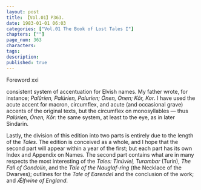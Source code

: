```yaml
---
layout: post
title: 【Vol.01】P363.
date: 1983-01-01 06:03
categories: ["Vol.01 The Book of Lost Tales I"]
chapters: [""]
page_num: 363
characters: 
tags: 
description: 
published: true
---
```


<p style="text-indent: 0;">
Foreword xxi
</p>

consistent system of accentuation for Elvish names. My father wrote, for instance; <I>Palûrien, Palúrien, Palurien; Ónen, Onen; Kôr, Kor</I>. I have used the acute accent for macron, circumflex, and acute (and occasional grave) accents of the original texts, but the circumflex on monosyllables — thus <I>Palúrien, Ónen, Kôr:</I> the same system, at least to the eye, as in later Sindarin.

Lastly, the division of this edition into two parts is entirely due to the length of the <I>Tales</I>. The edition is conceived as a whole, and I hope that the second part will appear within a year of the first; but each part has its own Index and Appendix on Names. The second part contains what are in many respects the most interesting of the <I>Tales: Tinúviel, Turambar</I> (Turin), <I>The Fall of Gondolin</I>, and the <I>Tale of the Nauglaf-ring</I> (the Necklace of the Dwarves); outlines for the <I>Tale of Earendel</I> and the conclusion of the work; and <I>Ǽlfwine of England</I>.

